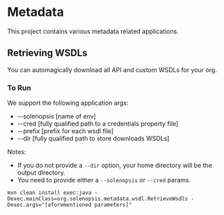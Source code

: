 # Metadata

This project contains various metadata related applications.

## Retrieving WSDLs

You can automagically download all API and custom WSDLs for your org.

### To Run

We support the following application args:
* --solenopsis [name of env]
* --cred [fully qualified path to a credentials property file]
* --prefix [prefix for each wsdl file]
* --dir [fully qualified path to store downloads WSDLs]

Notes:
* If you do not provide a `--dir` option, your home directory will be the output directory.
* You need to provide either a `--solenopsis` or `--cred` params.

`mvn clean install exec:java -Dexec.mainClass=org.solenopsis.metadata.wsdl.RetrieveWsdls -Dexec.args="[aforementioned parameters]"`